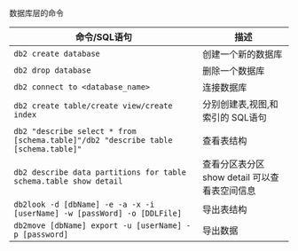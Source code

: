 


数据库层的命令

命令/SQL语句|描述
---|---
`db2 create database`|创建一个新的数据库
`db2 drop database`|删除一个数据库
`db2 connect to <database_name>`|连接数据库
`db2 create table/create view/create index`|分别创建表,视图,和索引的 SQL语句
`db2 "describe select * from [schema.table]"/db2 "describe table [schema.table]"`|查看表结构
`db2 describe data partitions for table schema.table show detail`|查看分区表分区 show detail 可以查看表空间信息
`db2look -d [dbName] -e -a -x -i [userName] -w [passWord] -o [DDLFile]`|导出表结构
`db2move [dbName] export -u [userName] -p [password]`|导出数据
